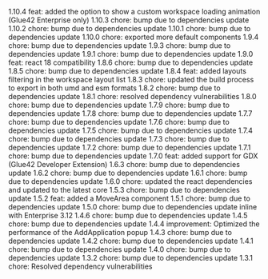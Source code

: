 1.10.4
feat: added the option to show a custom workspace loading animation (Glue42 Enterprise only)
1.10.3
chore: bump due to dependencies update
1.10.2
chore: bump due to dependencies update
1.10.1
chore: bump due to dependencies update
1.10.0
chore: exported more default components
1.9.4
chore: bump due to dependencies update
1.9.3
chore: bump due to dependencies update
1.9.1
chore: bump due to dependencies update
1.9.0
feat: react 18 compatibility
1.8.6
chore: bump due to dependencies update
1.8.5
chore: bump due to dependencies update
1.8.4
feat: added layouts filtering in the workspace layout list
1.8.3
chore: updated the build process to export in both umd and esm formats
1.8.2
chore: bump due to dependencies update
1.8.1
chore: resolved dependency vulnerabilities
1.8.0
chore: bump due to dependencies update
1.7.9
chore: bump due to dependencies update
1.7.8
chore: bump due to dependencies update
1.7.7
chore: bump due to dependencies update
1.7.6
chore: bump due to dependencies update
1.7.5
chore: bump due to dependencies update
1.7.4
chore: bump due to dependencies update
1.7.3
chore: bump due to dependencies update
1.7.2
chore: bump due to dependencies update
1.7.1
chore: bump due to dependencies update
1.7.0
feat: added support for GDX (Glue42 Developer Extension)
1.6.3
chore: bump due to dependencies update
1.6.2
chore: bump due to dependencies update
1.6.1
chore: bump due to dependencies update
1.6.0
chore: updated the react dependencies and updated to the latest core
1.5.3
chore: bump due to dependencies update
1.5.2
feat: added a MoveArea component
1.5.1
chore: bump due to dependencies update
1.5.0
chore: bump due to dependencies update inline with Enterprise 3.12
1.4.6
chore: bump due to dependencies update
1.4.5
chore: bump due to dependencies update
1.4.4
improvement: Optimized the performance of the AddApplication popup
1.4.3
chore: bump due to dependencies update
1.4.2
chore: bump due to dependencies update
1.4.1
chore: bump due to dependencies update
1.4.0
chore: bump due to dependencies update
1.3.2
chore: bump due to dependencies update
1.3.1
chore: Resolved dependency vulnerabilities
